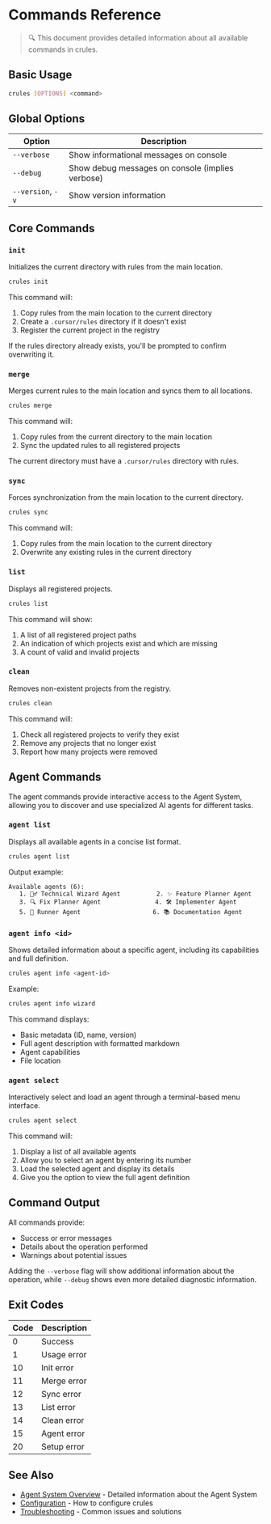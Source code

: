 # Commands Reference

> 🔍 This document provides detailed information about all available commands in crules.

## Basic Usage

```bash
crules [OPTIONS] <command>
```

## Global Options

| Option | Description |
|--------|-------------|
| `--verbose` | Show informational messages on console |
| `--debug` | Show debug messages on console (implies verbose) |
| `--version`, `-v` | Show version information |

## Core Commands

### `init`

Initializes the current directory with rules from the main location.

```bash
crules init
```

This command will:
1. Copy rules from the main location to the current directory
2. Create a `.cursor/rules` directory if it doesn't exist
3. Register the current project in the registry

If the rules directory already exists, you'll be prompted to confirm overwriting it.

### `merge`

Merges current rules to the main location and syncs them to all locations.

```bash
crules merge
```

This command will:
1. Copy rules from the current directory to the main location
2. Sync the updated rules to all registered projects

The current directory must have a `.cursor/rules` directory with rules.

### `sync`

Forces synchronization from the main location to the current directory.

```bash
crules sync
```

This command will:
1. Copy rules from the main location to the current directory
2. Overwrite any existing rules in the current directory

### `list`

Displays all registered projects.

```bash
crules list
```

This command will show:
1. A list of all registered project paths
2. An indication of which projects exist and which are missing
3. A count of valid and invalid projects

### `clean`

Removes non-existent projects from the registry.

```bash
crules clean
```

This command will:
1. Check all registered projects to verify they exist
2. Remove any projects that no longer exist
3. Report how many projects were removed

## Agent Commands

The agent commands provide interactive access to the Agent System, allowing you to discover and use specialized AI agents for different tasks.

### `agent list`

Displays all available agents in a concise list format.

```bash
crules agent list
```

Output example:
```
Available agents (6):
   1. 🧙‍♂️ Technical Wizard Agent          2. ✨ Feature Planner Agent
   3. 🔍 Fix Planner Agent               4. 🛠️ Implementer Agent
   5. 🏃 Runner Agent                    6. 📚 Documentation Agent
```

### `agent info <id>`

Shows detailed information about a specific agent, including its capabilities and full definition.

```bash
crules agent info <agent-id>
```

Example:
```bash
crules agent info wizard
```

This command displays:
- Basic metadata (ID, name, version)
- Full agent description with formatted markdown
- Agent capabilities
- File location

### `agent select`

Interactively select and load an agent through a terminal-based menu interface.

```bash
crules agent select
```

This command will:
1. Display a list of all available agents
2. Allow you to select an agent by entering its number
3. Load the selected agent and display its details
4. Give you the option to view the full agent definition

## Command Output

All commands provide:
- Success or error messages
- Details about the operation performed
- Warnings about potential issues

Adding the `--verbose` flag will show additional information about the operation, while `--debug` shows even more detailed diagnostic information.

## Exit Codes

| Code | Description |
|------|-------------|
| 0 | Success |
| 1 | Usage error |
| 10 | Init error |
| 11 | Merge error |
| 12 | Sync error |
| 13 | List error |
| 14 | Clean error |
| 15 | Agent error |
| 20 | Setup error |

## See Also

- [Agent System Overview](./agents.md) - Detailed information about the Agent System
- [Configuration](./configuration.md) - How to configure crules
- [Troubleshooting](./troubleshooting.md) - Common issues and solutions
